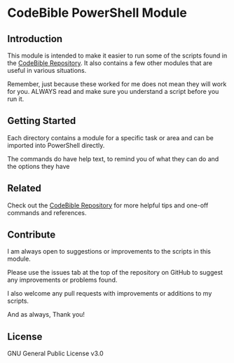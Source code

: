 # CodeBible PowerShell Module

## Introduction

This module is intended to make it easier to run some of the scripts found in the [CodeBible Repository](https://github.com/HersheyTaichou/CodeBible). It also contains a few other modules that are useful in various situations.

Remember, just because these worked for me does not mean they will work for you. ALWAYS read and make sure you understand a script before you run it. 

## Getting Started

Each directory contains a module for a specific task or area and can be imported into PowerShell directly.

The commands do have help text, to remind you of what they can do and the options they have

## Related

Check out the [CodeBible Repository](https://github.com/HersheyTaichou/CodeBible) for more helpful tips and one-off commands and references.

## Contribute

I am always open to suggestions or improvements to the scripts in this module.

Please use the issues tab at the top of the repository on GitHub to suggest any improvements or problems found.

I also welcome any pull requests with improvements or additions to my scripts.

And as always, Thank you!

## License

GNU General Public License v3.0
